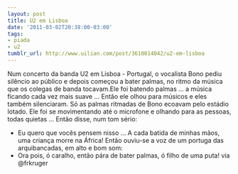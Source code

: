 ```yaml
---
layout: post
title: U2 em Lisboa
date: '2011-03-02T20:38:00-03:00'
tags:
- piada
- u2
tumblr_url: http://www.uilian.com/post/3610014042/u2-em-lisboa
---
```

Num concerto da banda U2 em Lisboa - Portugal, o vocalista Bono pediu silêncio ao público e depois começou a bater palmas, no ritmo da música que os colegas de banda tocavam.Ele foi batendo palmas … a música ficando cada vez mais suave …
Então ele olhou para músicos e eles também silenciaram. Só as palmas ritmadas de Bono ecoavam pelo estádio lotado. Ele foi se movimentando até o microfone e olhando para as pessoas, todas quietas … Então disse, num tom sério:
- Eu quero que vocês pensem nisso … A cada batida de minhas mãos, uma criança morre na África!
Então ouviu-se a voz de um portuga das arquibancadas, em alto e bom som:
- Ora pois, ó caralho, então pára de bater palmas, ó filho de uma puta!
via @frkruger
